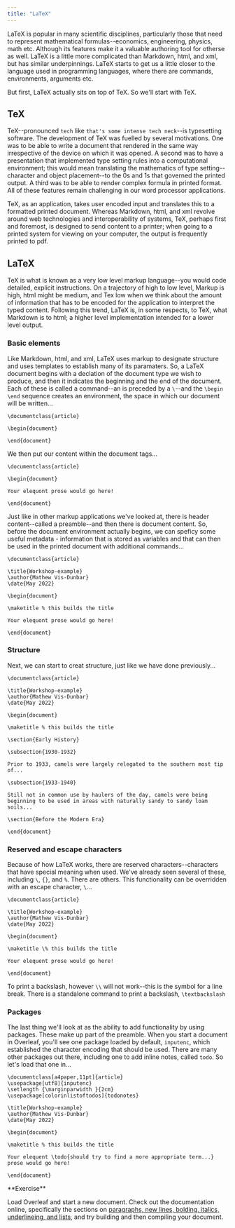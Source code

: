 ```yaml
---
title: "LaTeX"
---
```


LaTeX is popular in many scientific disciplines, particularly those that need to represent mathematical formulas--economics, engineering, physics, math etc. Although its features make it a valuable authoring tool for otherse as well. LaTeX is a little more complicated than Markdown, html, and xml, but has similar underpinnings. LaTeX starts to get us a little closer to the language used in programming languages, where there are commands, environments, arguments etc.

But first, LaTeX actually sits on top of TeX. So we'll start with TeX.

## TeX

TeX--pronounced `tech` like `that's some intense tech neck`--is typesetting software. The development of TeX was fuelled by several motivations. One was to be able to write a document that rendered in the same way irrespective of the device on which it was opened. A second was to have a presentation that implemented type setting rules into a computational environment; this would mean translating the mathematics of type setting--character and object placement--to the 0s and 1s that governed the printed output. A third was to be able to render complex formula in printed format. All of these features remain challenging in our word processor applications.

TeX, as an application, takes user encoded input and translates this to a formatted printed document. Whereas Markdown, html, and xml revolve around web technologies and interoperability of systems, TeX, perhaps first and foremost, is designed to send content to a printer; when going to a printed system for viewing on your computer, the output is frequently printed to pdf.

## LaTeX

TeX is what is known as a very low level markup language--you would code detailed, explicit instructions. On a trajectory of high to low level, Markup is high, html might be medium, and Tex low when we think about the amount of information that has to be encoded for the application to interpret the typed content. Following this trend, LaTeX is, in some respects, to TeX, what Markdown is to html; a higher level implementation intended for a lower level output.

### Basic elements

Like Markdown, html, and xml, LaTeX uses markup to designate structure and uses templates to establish many of its paramaters. So, a LaTeX document begins with a declation of the document type we wish to produce, and then it indicates the beginning and the end of the document. Each of these is called a command--an is preceded by a `\`--and the `\begin` `\end` sequence creates an environment, the space in which our document will be written...

```TeX
\documentclass{article}

\begin{document}

\end{document}
```

We then put our content within the document tags...

```TeX
\documentclass{article}

\begin{document}

Your elequont prose would go here!

\end{document}
```

Just like in other markup applications we've looked at, there is header content--called a preamble--and then there is document content. So, before the document environment actually begins, we can speficy some useful metadata - information that is stored as variables and that can then be used in the printed document with additional commands...

```TeX
\documentclass{article}

\title{Workshop-example}
\author{Mathew Vis-Dunbar}
\date{May 2022}

\begin{document}

\maketitle % this builds the title

Your elequont prose would go here!

\end{document}
```
### Structure

Next, we can start to creat structure, just like we have done previously...

```TeX
\documentclass{article}

\title{Workshop-example}
\author{Mathew Vis-Dunbar}
\date{May 2022}

\begin{document}

\maketitle % this builds the title

\section{Early History}

\subsection{1930-1932}

Prior to 1933, camels were largely relegated to the southern most tip of...

\subsection{1933-1940}

Still not in common use by haulers of the day, camels were being beginning to be used in areas with naturally sandy to sandy loam soils...

\section{Before the Modern Era}

\end{document}
```

### Reserved and escape characters

Because of how LaTeX works, there are reserved characters--characters that have special meaning when used. We've already seen several of these, including `\`, `{}`, and `%`. There are others. This functionality can be overridden with an escape character, `\`...

```TeX
\documentclass{article}

\title{Workshop-example}
\author{Mathew Vis-Dunbar}
\date{May 2022}

\begin{document}

\maketitle \% this builds the title

Your elequent prose would go here!

\end{document}
```

To print a backslash, however `\\` will not work--this is the symbol for a line break. There is a standalone command to print a backslash, `\textbackslash`

### Packages

The last thing we'll look at as the ability to add functionality by using packages. These make up part of the preamble. When you start a document in Overleaf, you'll see one package loaded by default, `inputenc`, which established the character encoding that should be used. There are many other packages out there, including one to add inline notes, called `todo`. So let's load that one in...

```TeX
\documentclass[a4paper,11pt]{article}
\usepackage[utf8]{inputenc}
\setlength {\marginparwidth }{2cm}
\usepackage[colorinlistoftodos]{todonotes}

\title{Workshop-example}
\author{Mathew Vis-Dunbar}
\date{May 2022}

\begin{document}

\maketitle % this builds the title

Your elequent \todo{should try to find a more appropriate term...} prose would go here!

\end{document}
```

<div class = "exercise">
**Exercise**

Load Overleaf and start a new document. Check out the documentation online, specifically the sections on [paragraphs, new lines, bolding, italics, underlineing, and lists](https://www.overleaf.com/learn), and try building and then compiling your document.
</div>
